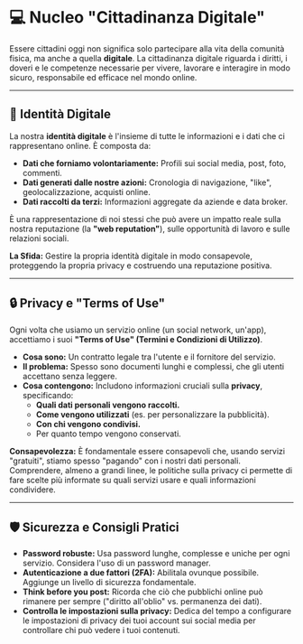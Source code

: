 # 💻 Nucleo "Cittadinanza Digitale"

Essere cittadini oggi non significa solo partecipare alla vita della comunità fisica, ma anche a quella **digitale**. La cittadinanza digitale riguarda i diritti, i doveri e le competenze necessarie per vivere, lavorare e interagire in modo sicuro, responsabile ed efficace nel mondo online.

---

## 👤 Identità Digitale

La nostra **identità digitale** è l'insieme di tutte le informazioni e i dati che ci rappresentano online. È composta da:
*   **Dati che forniamo volontariamente:** Profili sui social media, post, foto, commenti.
*   **Dati generati dalle nostre azioni:** Cronologia di navigazione, "like", geolocalizzazione, acquisti online.
*   **Dati raccolti da terzi:** Informazioni aggregate da aziende e data broker.

È una rappresentazione di noi stessi che può avere un impatto reale sulla nostra reputazione (la **"web reputation"**), sulle opportunità di lavoro e sulle relazioni sociali.

**La Sfida:** Gestire la propria identità digitale in modo consapevole, proteggendo la propria privacy e costruendo una reputazione positiva.

---

## 🔒 Privacy e "Terms of Use"

Ogni volta che usiamo un servizio online (un social network, un'app), accettiamo i suoi **"Terms of Use" (Termini e Condizioni di Utilizzo)**.

*   **Cosa sono:** Un contratto legale tra l'utente e il fornitore del servizio.
*   **Il problema:** Spesso sono documenti lunghi e complessi, che gli utenti accettano senza leggere.
*   **Cosa contengono:** Includono informazioni cruciali sulla **privacy**, specificando:
    *   **Quali dati personali vengono raccolti.**
    *   **Come vengono utilizzati** (es. per personalizzare la pubblicità).
    *   **Con chi vengono condivisi.**
    *   Per quanto tempo vengono conservati.

**Consapevolezza:** È fondamentale essere consapevoli che, usando servizi "gratuiti", stiamo spesso "pagando" con i nostri dati personali. Comprendere, almeno a grandi linee, le politiche sulla privacy ci permette di fare scelte più informate su quali servizi usare e quali informazioni condividere.

---

## 🛡️ Sicurezza e Consigli Pratici

*   **Password robuste:** Usa password lunghe, complesse e uniche per ogni servizio. Considera l'uso di un password manager.
*   **Autenticazione a due fattori (2FA):** Abilitala ovunque possibile. Aggiunge un livello di sicurezza fondamentale.
*   **Think before you post:** Ricorda che ciò che pubblichi online può rimanere per sempre ("diritto all'oblio" vs. permanenza dei dati).
*   **Controlla le impostazioni sulla privacy:** Dedica del tempo a configurare le impostazioni di privacy dei tuoi account sui social media per controllare chi può vedere i tuoi contenuti.
